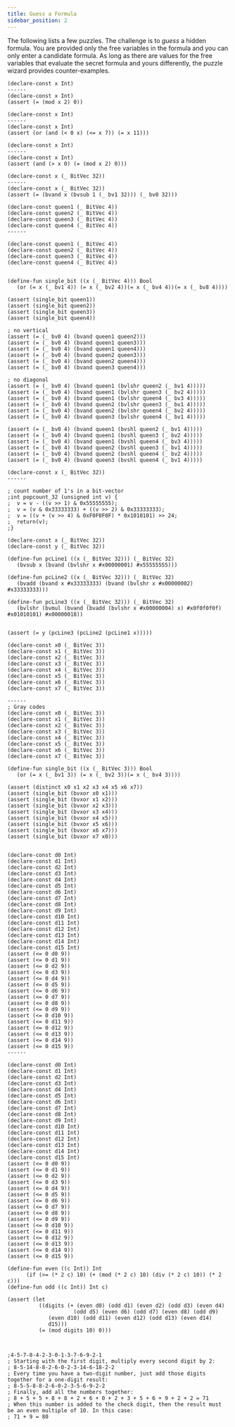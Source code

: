 ```yaml
---
title: Guess a Formula
sidebar_position: 2
---
```


The following lists a few puzzles. The challenge
is to _guess_ a hidden formula. You are provided only the
free variables in the formula and you can only enter a candidate
formula. As long as there are values for the free variables that evaluate
the secret formula and yours differently, the puzzle wizard provides
counter-examples.

```z3-duo
(declare-const x Int)
------
(declare-const x Int)
(assert (= (mod x 2) 0))
```


```z3-duo
(declare-const x Int)
------
(declare-const x Int)
(assert (or (and (< 0 x) (<= x 7)) (= x 11)))

```


```z3-duo
(declare-const x Int)
------
(declare-const x Int)
(assert (and (> x 0) (= (mod x 2) 0)))

```


```z3-duo
(declare-const x (_ BitVec 32))
------
(declare-const x (_ BitVec 32))
(assert (= (bvand x (bvsub 1 (_ bv1 32))) (_ bv0 32)))

```

```z3-duo
(declare-const queen1 (_ BitVec 4))
(declare-const queen2 (_ BitVec 4))
(declare-const queen3 (_ BitVec 4))
(declare-const queen4 (_ BitVec 4))
------

(declare-const queen1 (_ BitVec 4))
(declare-const queen2 (_ BitVec 4))
(declare-const queen3 (_ BitVec 4))
(declare-const queen4 (_ BitVec 4))


(define-fun single_bit ((x (_ BitVec 4))) Bool
   (or (= x (_ bv1 4)) (= x (_ bv2 4))(= x (_ bv4 4))(= x (_ bv8 4))))

(assert (single_bit queen1))
(assert (single_bit queen2))
(assert (single_bit queen3))
(assert (single_bit queen4))

; no vertical
(assert (= (_ bv0 4) (bvand queen1 queen2)))
(assert (= (_ bv0 4) (bvand queen1 queen3)))
(assert (= (_ bv0 4) (bvand queen1 queen4)))
(assert (= (_ bv0 4) (bvand queen2 queen3)))
(assert (= (_ bv0 4) (bvand queen2 queen4)))
(assert (= (_ bv0 4) (bvand queen3 queen4)))

; no diagonal
(assert (= (_ bv0 4) (bvand queen1 (bvlshr queen2 (_ bv1 4)))))
(assert (= (_ bv0 4) (bvand queen1 (bvlshr queen3 (_ bv2 4)))))
(assert (= (_ bv0 4) (bvand queen1 (bvlshr queen4 (_ bv3 4)))))
(assert (= (_ bv0 4) (bvand queen2 (bvlshr queen3 (_ bv1 4)))))
(assert (= (_ bv0 4) (bvand queen2 (bvlshr queen4 (_ bv2 4)))))
(assert (= (_ bv0 4) (bvand queen3 (bvlshr queen4 (_ bv1 4)))))

(assert (= (_ bv0 4) (bvand queen1 (bvshl queen2 (_ bv1 4)))))
(assert (= (_ bv0 4) (bvand queen1 (bvshl queen3 (_ bv2 4)))))
(assert (= (_ bv0 4) (bvand queen1 (bvshl queen4 (_ bv3 4)))))
(assert (= (_ bv0 4) (bvand queen2 (bvshl queen3 (_ bv1 4)))))
(assert (= (_ bv0 4) (bvand queen2 (bvshl queen4 (_ bv2 4)))))
(assert (= (_ bv0 4) (bvand queen3 (bvshl queen4 (_ bv1 4)))))

```


```z3-duo
(declare-const x (_ BitVec 32))
------

; count number of 1's in a bit-vector
;int popcount_32 (unsigned int v) { 
;  v = v - ((v >> 1) & 0x55555555); 
;  v = (v & 0x33333333) + ((v >> 2) & 0x33333333); 
;  v = ((v + (v >> 4) & 0xF0F0F0F) * 0x1010101) >> 24; 
;  return(v); 
;} 

(declare-const x (_ BitVec 32))
(declare-const y (_ BitVec 32))

(define-fun pcLine1 ((x (_ BitVec 32))) (_ BitVec 32)
   (bvsub x (bvand (bvlshr x #x00000001) #x55555555)))

(define-fun pcLine2 ((x (_ BitVec 32))) (_ BitVec 32)
   (bvadd (bvand x #x33333333) (bvand (bvlshr x #x00000002) #x33333333)))

(define-fun pcLine3 ((x (_ BitVec 32))) (_ BitVec 32)
   (bvlshr (bvmul (bvand (bvadd (bvlshr x #x00000004) x) #x0f0f0f0f) #x01010101) #x00000018))


(assert (= y (pcLine3 (pcLine2 (pcLine1 x)))))
```


```z3-duo
(declare-const x0 (_ BitVec 3))
(declare-const x1 (_ BitVec 3))
(declare-const x2 (_ BitVec 3))
(declare-const x3 (_ BitVec 3))
(declare-const x4 (_ BitVec 3))
(declare-const x5 (_ BitVec 3))
(declare-const x6 (_ BitVec 3))
(declare-const x7 (_ BitVec 3))

------
; Gray codes
(declare-const x0 (_ BitVec 3))
(declare-const x1 (_ BitVec 3))
(declare-const x2 (_ BitVec 3))
(declare-const x3 (_ BitVec 3))
(declare-const x4 (_ BitVec 3))
(declare-const x5 (_ BitVec 3))
(declare-const x6 (_ BitVec 3))
(declare-const x7 (_ BitVec 3))

(define-fun single_bit ((x (_ BitVec 3))) Bool
   (or (= x (_ bv1 3)) (= x (_ bv2 3))(= x (_ bv4 3))))

(assert (distinct x0 x1 x2 x3 x4 x5 x6 x7))
(assert (single_bit (bvxor x0 x1)))
(assert (single_bit (bvxor x1 x2)))
(assert (single_bit (bvxor x2 x3)))
(assert (single_bit (bvxor x3 x4)))
(assert (single_bit (bvxor x4 x5)))
(assert (single_bit (bvxor x5 x6)))
(assert (single_bit (bvxor x6 x7)))
(assert (single_bit (bvxor x7 x0)))


```



```z3-duo
(declare-const d0 Int)
(declare-const d1 Int)
(declare-const d2 Int)
(declare-const d3 Int)
(declare-const d4 Int)
(declare-const d5 Int)
(declare-const d6 Int)
(declare-const d7 Int)
(declare-const d8 Int)
(declare-const d9 Int)
(declare-const d10 Int)
(declare-const d11 Int)
(declare-const d12 Int)
(declare-const d13 Int)
(declare-const d14 Int)
(declare-const d15 Int)
(assert (<= 0 d0 9))
(assert (<= 0 d1 9))
(assert (<= 0 d2 9))
(assert (<= 0 d3 9))
(assert (<= 0 d4 9))
(assert (<= 0 d5 9))
(assert (<= 0 d6 9))
(assert (<= 0 d7 9))
(assert (<= 0 d8 9))
(assert (<= 0 d9 9))
(assert (<= 0 d10 9))
(assert (<= 0 d11 9))
(assert (<= 0 d12 9))
(assert (<= 0 d13 9))
(assert (<= 0 d14 9))
(assert (<= 0 d15 9))
------

(declare-const d0 Int)
(declare-const d1 Int)
(declare-const d2 Int)
(declare-const d3 Int)
(declare-const d4 Int)
(declare-const d5 Int)
(declare-const d6 Int)
(declare-const d7 Int)
(declare-const d8 Int)
(declare-const d9 Int)
(declare-const d10 Int)
(declare-const d11 Int)
(declare-const d12 Int)
(declare-const d13 Int)
(declare-const d14 Int)
(declare-const d15 Int)
(assert (<= 0 d0 9))
(assert (<= 0 d1 9))
(assert (<= 0 d2 9))
(assert (<= 0 d3 9))
(assert (<= 0 d4 9))
(assert (<= 0 d5 9))
(assert (<= 0 d6 9))
(assert (<= 0 d7 9))
(assert (<= 0 d8 9))
(assert (<= 0 d9 9))
(assert (<= 0 d10 9))
(assert (<= 0 d11 9))
(assert (<= 0 d12 9))
(assert (<= 0 d13 9))
(assert (<= 0 d14 9))
(assert (<= 0 d15 9))

(define-fun even ((c Int)) Int
      (if (>= (* 2 c) 10) (+ (mod (* 2 c) 10) (div (* 2 c) 10)) (* 2 c)))
(define-fun odd ((c Int)) Int c)
      
(assert (let
	      ((digits (+ (even d0) (odd d1) (even d2) (odd d3) (even d4)
	                 (odd d5) (even d6) (odd d7) (even d8) (odd d9)
			 (even d10) (odd d11) (even d12) (odd d13) (even d14)
			 d15)))
	      (= (mod digits 10) 0)))


	      
;4-5-7-8-4-2-3-0-1-3-7-6-9-2-1
; Starting with the first digit, multiply every second digit by 2:
; 8-5-14-8-8-2-6-0-2-3-14-6-18-2-2
; Every time you have a two-digit number, just add those digits together for a one-digit result:
; 8-5-5-8-8-2-6-0-2-3-5-6-9-2-2
; Finally, add all the numbers together:
; 8 + 5 + 5 + 8 + 8 + 2 + 6 + 0 + 2 + 3 + 5 + 6 + 9 + 2 + 2 = 71
; When this number is added to the check digit, then the result must be an even multiple of 10. In this case:
; 71 + 9 = 80
```


<!-- ```z3-duo
(declare-fun P (Int) Bool)
(declare-fun Q (Int) Bool)
------
(declare-fun P (Int) Bool)
(declare-fun Q (Int) Bool)
(assert (forall ((x Int)) (=> (P x) (Q x))))
```


```z3-duo
(declare-fun P (Int) Bool)
(declare-fun Q (Int) Bool)
------
(declare-fun P (Int) Bool)
(declare-fun Q (Int) Bool)
(assert (forall ((x Int)) (= (P x) (Q x))))
```

```z3-duo
(declare-fun P (Int) Bool)
(declare-fun Q (Int) Bool)
------
(declare-fun P (Int) Bool)
(declare-fun Q (Int) Bool)
(assert (forall ((x Int)) (not (= (P x) (Q x)))))
```



```z3-duo
(declare-fun P (Int Int) Bool)
------
(declare-fun P (Int Int) Bool)
(assert (forall ((x Int)) (P x x)))
```


```z3-duo
(declare-fun P (Int Int) Bool)
------
(declare-fun P (Int Int) Bool)
(assert (forall ((x Int)) (P x x)))
(assert (forall ((x Int) (y Int)) (=> (P x y) (P y x))))
```


```z3-duo
(declare-fun P (Int Int) Bool)
------
(declare-fun P (Int Int) Bool)
(assert (forall ((x Int)) (P x x)))
(assert (forall ((x Int) (y Int)) (=> (P x y) (P y x))))
(assert (forall ((x Int) (y Int) (z Int)) (=> (and (P x y) (P y z)) (P x z))))
```



```z3-duo
(declare-fun P (Int Int) Bool)
------
(declare-fun P (Int Int) Bool)
(assert (forall ((x Int) (y Int)) (=> (P x y) (not (P y x)))))
``` -->



